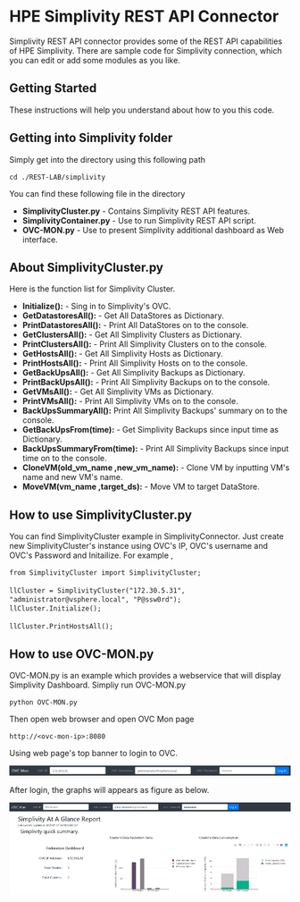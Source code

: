 # HPE Simplivity REST API Connector

Simplivity REST API connector provides some of the REST API capabilities of HPE Simplivity. There are sample code for Simplivity connection, which you can edit or add some modules as you like.

## Getting Started

These instructions will help you understand about how to you this code.

## Getting into Simplivity folder

Simply get into the directory using this following path

```
cd ./REST-LAB/simplivity
```
You can find these following file in the directory
* **SimplivityCluster.py** - Contains Simplivity REST API features.
* **SimplivityContainer.py** - Use to run Simplivity REST API script.
* **OVC-MON.py** - Use to present Simplivity additional dashboard as Web interface.

## About SimplivityCluster.py

Here is the function list for Simplivity Cluster.

* **Initialize():** - Sing in to Simplivity's OVC.
* **GetDatastoresAll():** - Get All DataStores as Dictionary.
* **PrintDatastoresAll():** - Print All DataStores on to the console.
* **GetClustersAll():** - Get All Simplivity Clusters as Dictionary.
* **PrintClustersAll():** - Print All Simplivity Clusters on to the console.
* **GetHostsAll():** - Get All Simplivity Hosts as Dictionary.
* **PrintHostsAll():** - Print All Simplivity Hosts on to the console.
* **GetBackUpsAll():** - Get All Simplivity Backups as Dictionary.
* **PrintBackUpsAll():** - Print All Simplivity Backups on to the console.
* **GetVMsAll():** - Get All Simplivity VMs as Dictionary.
* **PrintVMsAll():** - Print All Simplivity VMs on to the console.
* **BackUpsSummaryAll():** Print All Simplivity Backups' summary on to the console.
* **GetBackUpsFrom(time):** - Get Simplivity Backups since input time as Dictionary.
* **BackUpsSummaryFrom(time):** - Print All Simplivity Backups since input time on to the console.
* **CloneVM(old_vm_name ,new_vm_name):** - Clone VM by inputting VM's name and new VM's name.
* **MoveVM(vm_name ,target_ds):** - Move VM to target DataStore.

## How to use SimplivityCluster.py

You can find SimplivityCluster example in SimplivityConnector. Just create new SimplivityCluster's instance using OVC's IP, OVC's username and OVC's Password and Initailize. For example ,

```
from SimplivityCluster import SimplivityCluster;

llCluster = SimplivityCluster("172.30.5.31", "administrator@vsphere.local", "P@ssw0rd");
llCluster.Initialize();

llCluster.PrintHostsAll();
```

## How to use OVC-MON.py

OVC-MON.py is an example which provides a webservice that will display Simplivity Dashboard. Simpliy run OVC-MON.py

```
python OVC-MON.py
```

Then open web browser and open OVC Mon page

```
http://<ovc-mon-ip>:8080
```

Using web page's top banner to login to OVC.

![Banner Login](screenshots/banner.PNG?raw=true "Banner Login")

After login, the graphs will appears as figure as below.

![Graph GUI](screenshots/graph.PNG?raw=true "Graph Login")